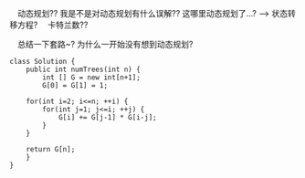 &emsp;动态规划?? 我是不是对动态规划有什么误解?? 这哪里动态规划了...? --> 状态转移方程?
&emsp;卡特兰数??

&emsp;总结一下套路~? 为什么一开始没有想到动态规划?
```
class Solution {
    public int numTrees(int n) {
        int [] G = new int[n+1];
        G[0] = G[1] = 1;
    
    for(int i=2; i<=n; ++i) {
    	for(int j=1; j<=i; ++j) {
    		G[i] += G[j-1] * G[i-j];
    	}
    }

    return G[n];
    }
}
```